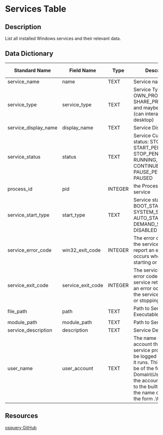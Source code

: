 # Services Table

## Description
List all installed Windows services and their relevant data.

## Data Dictionary
|Standard Name|Field Name|Type|Description|Sample Value|
|---|---|---|---|---|
|service_name|name|TEXT|Service name||
|service_type|service_type|TEXT|Service Type: OWN_PROCESS, SHARE_PROCESS and maybe Interactive (can interact with the desktop)||
|service_display_name|display_name|TEXT|Service Display name||
|service_status|status|TEXT|Service Current status: STOPPED, START_PENDING, STOP_PENDING, RUNNING, CONTINUE_PENDING, PAUSE_PENDING, PAUSED||
|process_id|pid|INTEGER|the Process ID of the service||
|service_start_type|start_type|TEXT|Service start type: BOOT_START, SYSTEM_START, AUTO_START, DEMAND_START, DISABLED||
|service_error_code|win32_exit_code|INTEGER|The error code that the service uses to report an error that occurs when it is starting or stopping||
|service_exit_code|service_exit_code|INTEGER|The service-specific error code that the service returns when an error occurs while the service is starting or stopping||
|file_path|path|TEXT|Path to Service Executable||
|module_path|module_path|TEXT|Path to ServiceDll||
|service_description|description|TEXT|Service Description||
|user_name|user_account|TEXT|The name of the account that the service process will be logged on as when it runs. This name can be of the form Domain\UserName. If the account belongs to the built-in domain, the name can be of the form .\UserName.||

## Resources
[osquery GitHub](https://github.com/facebook/osquery/blob/master/specs/windows/services.table)
